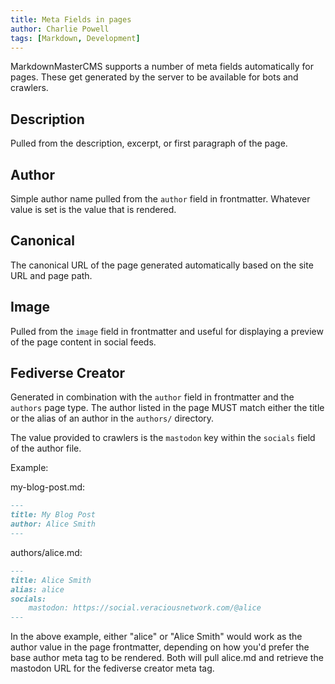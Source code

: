 ```yaml
---
title: Meta Fields in pages
author: Charlie Powell
tags: [Markdown, Development]
---
```


MarkdownMasterCMS supports a number of meta fields automatically for pages.
These get generated by the server to be available for bots and crawlers.

## Description

Pulled from the description, excerpt, or first paragraph of the page.

## Author

Simple author name pulled from the `author` field in frontmatter.
Whatever value is set is the value that is rendered.

## Canonical

The canonical URL of the page generated automatically based on the site URL and page path.

## Image

Pulled from the `image` field in frontmatter and useful for displaying a preview of the page content in social feeds.

## Fediverse Creator

Generated in combination with the `author` field in frontmatter and the `authors` page type.
The author listed in the page MUST match either the title or the alias of an author in the `authors/` directory.

The value provided to crawlers is the `mastodon` key within the `socials` field of the author file.

Example:

my-blog-post.md:

```markdown
---
title: My Blog Post
author: Alice Smith
---
```

authors/alice.md:

```markdown
---
title: Alice Smith
alias: alice
socials:
    mastodon: https://social.veraciousnetwork.com/@alice
---
```

In the above example, either "alice" or "Alice Smith" would work as the author value in the page frontmatter,
depending on how you'd prefer the base author meta tag to be rendered.
Both will pull alice.md and retrieve the mastodon URL for the fediverse creator meta tag.
